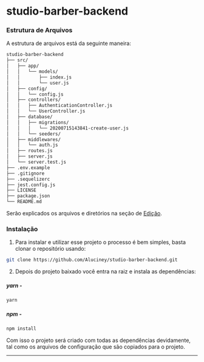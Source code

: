 # studio-barber-backend

### Estrutura de Arquivos

A estrutura de arquivos está da seguinte maneira:

```bash
studio-barber-backend
├── src/
│   ├── app/
│   │   └── models/
│   │       ├── index.js
│   │       └── user.js
│   ├── config/
│   │   └── config.js
│   ├── controllers/
│   │   ├── AuthenticationController.js
│   │   └── UserController.js
│   ├── database/
│   │   ├── migrations/
│   │   │   └── 20200715143841-create-user.js
│   │   └── seeders/
│   ├── middlewares/
│   │   └── auth.js
│   ├── routes.js
│   ├── server.js
│   └── server.test.js
├── .env.example
├── .gitignore
├── .sequelizerc
├── jest.config.js
├── LICENSE
├── package.json
└── README.md
```

Serão explicados os arquivos e diretórios na seção de [Edição](#edição).

### Instalação

1. Para instalar e utilizar esse projeto o processo é bem simples, basta clonar o repositório usando:

```sh
git clone https://github.com/Aluciney/studio-barber-backend.git
```

2. Depois do projeto baixado você entra na raiz e instala as dependências:

##### yarn - 
```sh
yarn
```
##### npm - 
```sh
npm install
```

Com isso o projeto será criado com todas as dependências devidamente, tal como os arquivos de configuração que são copiados para o projeto.

---